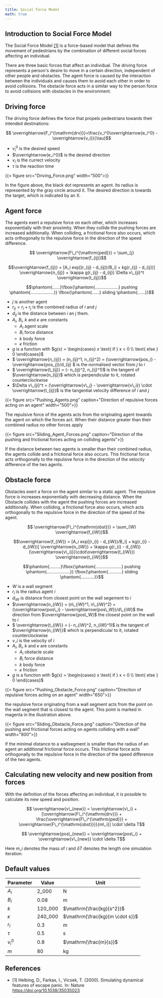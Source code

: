 ```yaml
---
title: Social Force Model
math: true
---
```


## Introduction to Social Force Model

The Social Force Model [[1]](#Helbing2000) is a force-based model that defines the movement of pedestrians by the combination of different social forces affecting an individual. 

There are three basic forces that affect an individual. The driving force represents a person's desire to move in a certain direction, independent of other people and obstacles. The agent force is caused by the interaction between the individuals and causes them to avoid each other in order to avoid collisions. The obstacle force acts in a similar way to the person force to avoid collisions with obstacles in the environment.

## Driving force
The driving force defines the force that propels pedestrians towards their intended destinations:

$$ \overrightarrow{F_i^{\mathrm{drv}}}=\frac{v_i^0\overrightarrow{e_i^0} - \overrightarrow{v_i}}{\tau}$$
* $v_i^0$ is the desired speed
* $\overrightarrow{e_i^0}$ is the desired direction
* $v_i$ is the currect velocity
* $\tau$ is the reaction time

{{< figure src="Driving_Force.png" width="500">}}

In the figure above, the black dot represents an agent. Its radius is represented by the gray circle around it. The desired direction is towards the target, which is indicated by an X.

## Agent force
The agents exert a repulsive force on each other, which increases exponentially with their proximity. When they collide the pushing forces are increased additionally. When colliding, a frictional force also occurs, which acts orthogonally to the repulsive force in the direction of the speed difference. 

$$ \overrightarrow{F\_i^{\mathrm{ped}}} = \sum_{j} \overrightarrow{f_{ij}}$$

$$\overrightarrow{f_{ij}} = [A_i exp[(r_{ij} - d_{ij})/B_i] + kg(r_{ij} - d_{ij})] \overrightarrow{n_{ij}} + \kappa g(r_{ij} - d_{ij}) \Delta v\_{ji}^t \overrightarrow{t_{ij}}$$

$$\phantom{......}\fbox{\phantom{...................} pushing \phantom{...................}} \fbox{\phantom{......} sliding \phantom{......}}$$

* $j$ is another agent
* $r_{ij} = r_i + r_j$ is the combined radius of $i$ and $j$
* $d_{ij}$ is the distance between $i$ an $j$ them. 
* $A_i$, $B_i$, $k$ and $\kappa$ are constants 
  -  $A_i$ agent scale
  -  $B_i$ force distance
  -  $k$ body force
  -  $\kappa$ friction
* $g$ is a function with $g(x) =  \begin{cases}
                                      x \text{ if } x < 0 \\
                                      \text{ else } 0
                                  \end{cases}$
* $ \overrightarrow{n_{ij}} = (n\_{ij}^1, n\_{ij}^2) = (\overrightarrow{pos\_i} - \overrightarrow{pos\_j})/d\_{ij} $ is the normalised vector from $j$ to $i$ 
* $ \overrightarrow{t_{ij}} = (- n\_{ij}^2, n\_{ij}^1)$ is the tangent of $\overrightarrow{n_{ij}}$ which is perpendicular to it, rotated counterclockwise
* $\Delta v\_{ji}^t = (\overrightarrow{v\_j} - \overrightarrow{v\_i}) \cdot \overrightarrow{t_{ij}}$ is the tangential velocity difference of $i$ and $j$

{{< figure src="Pushing_Agents.png" caption="Direction of repulsive forces acting on an agent" width="500">}}

The repulsive force of the agents acts from the originating agent towards the agent on which the forces act. When their distance greater than their combined radius no other forces apply

{{< figure src="Sliding_Agent_Forces.png" caption="Direction of the pushing and frictional forces acting on colliding agents">}}

If the distance between two agents is smaller than their combined radius, the agents collide and a frictional force also occurs. This frictional force acts orthogonally to the repulsive force in the direction of the velocity difference of the two agents.

## Obstacle force
Obstacles exert a force on the agent similar to a static agent.
The repulsive force is increases exponentially with decreasing distance. When the Obstacle collides with the agent the pushing forces are increased additionally. When colliding, a frictional force also occurs, which acts orthogonally to the repulsive force in the direction of the speed of the agent.

$$ \overrightarrow{F\_i^{\mathrm{obst}}} = \sum_{W} \overrightarrow{f_{iW}}$$

$$\overrightarrow{f_{iW}} = [A_i exp[(r_{i} - d_{iW})/B_i] + kg(r_{i} - d_{iW})] \overrightarrow{n_{iW}} + \kappa g(r_{i} - d_{iW}) (\overrightarrow{v\_{i}}\cdot\overrightarrow{t_{iW}}) \overrightarrow{t_{iW}}$$

$$\phantom{.........}\fbox{\phantom{.....................} pushing \phantom{...................}} \fbox{\phantom{...........} sliding \phantom{...........}}$$

* $W$ is a wall segment
* $r_i$ is the radius agent $i$
* $d_{iW}$ is distance from closest point on the wall segement to $i$
* $\overrightarrow{n_{iW}} = (n\_{iW}^1, n\_{iW}^2) = (\overrightarrow{pos\_i} - \overrightarrow{pos\_W})/d\_{iW}$ the direction from $\overrightarrow{pos\_W}$ the closest point on the wall  to $i$
* $ \overrightarrow{t_{iW}} = (- n\_{iW}^2, n\_{iW}^1)$ is the tangent of $\overrightarrow{n_{iW}}$ which is perpendicular to it, rotated counterclockwise
* $v\_i$ is the velocity of $i$
* $A_i$, $B_i$, $k$ and $\kappa$ are constants 
  -  $A_i$ obstacle scale
  -  $B_i$ force distance
  -  $k$ body force
  -  $\kappa$ friction
* $g$ is a function with $g(x) =  \begin{cases}
                                      x \text{ if } x < 0 \\
                                      \text{ else } 0
                                  \end{cases}$


{{< figure src="Pushing_Obstacle_Force.png" caption="Direction of repulsive forces acting on an agent" width="650">}}

the repulsive force originating from a wall segment acts from the point on the wall segment that is closest to the agent. This point is marked in magenta in the illustration above.

{{< figure src="Sliding_Obstacle_Force.png" caption="Direction of the pushing and frictional forces acting on agents colliding with a wall"  width="800">}}

If the minimal distance to a wallsegment is smaller than the radius of an agent an additional frictional force occurs. This frictional force acts orthogonally to the repulsive force in the direction of the speed difference of the two agents.

## Calculating new velocity and new position from forces
With the definition of the forces affecting an individual, it is possible to calculate its new speed and position.

$$ \overrightarrow{v\_{new}} = \overrightarrow{v\_i} + [\overrightarrow{F\_i^{\mathrm{drv}}} + \frac{\overrightarrow{F\_i^{\mathrm{ped}}} + \overrightarrow{F\_i^{\mathrm{obst}}}}{m\_i}] \cdot \delta T$$

$$ \overrightarrow{pos\_{new}} = \overrightarrow{pos\_i} +  \overrightarrow{v\_{new}} \cdot \delta T$$

Here $m\_i$  denotes the mass of $i$ and $\delta T$ denotes the length one simulation iteration.

## Default values
| Parameter | Value    | Unit     |
|-----------|----------|----------|
| $A_i$     | 2\_000   | N        |
| $B_i$     | 0.08     | m        |
| $k$       | 120\_000 | $\mathrm{\frac{kg}{s^2}}$
| $\kappa$  | 240\_000 | $\mathrm{\frac{kg}{m \cdot s}}$
| $r_i$     |  0.3     | m        |
| $\tau$    | 0.5      | s        |
| $v_i^0$   | 0.8      | $\mathrm{\frac{m}{s}}$
| $m$       | 80       | kg       |


## References
- <a name="Helbing2000"></a>[1] Helbing, D., Farkas, I., Vicsek, T. (2000).
  Simulating dynamical features of escape panic. In: Nature
  <br/>https://doi.org/10.1038/35035023